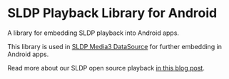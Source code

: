 # SLDP Playback Library for Android
A library for embedding SLDP playback into Android apps.

This library is used in [SLDP Media3 DataSource](https://github.com/Softvelum/sldp-media3-exo-plugin) for further embedding in Android apps.

Read more about our SLDP open source playback [in this blog post](https://softvelum.com/2025/08/sldp-exoplayer-media3-open-source/).
